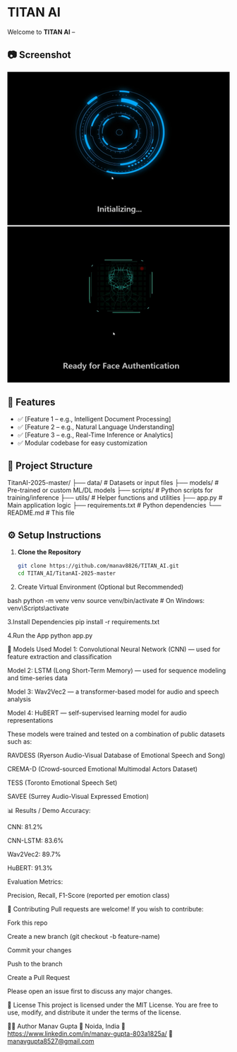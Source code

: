 # TITAN AI

Welcome to **TITAN AI** –


## 📷 Screenshot

![Model UI Demo](https://github.com/manav8826/TITAN_AI/blob/main/Screenshot%202025-06-22%20161603.png?raw=true)
![Model UI Demo](https://github.com/manav8826/TITAN_AI/blob/main/Screenshot%202025-06-22%20161615.png?raw=true)




## 🚀 Features

- ✅ [Feature 1 – e.g., Intelligent Document Processing]
- ✅ [Feature 2 – e.g., Natural Language Understanding]
- ✅ [Feature 3 – e.g., Real-Time Inference or Analytics]
- ✅ Modular codebase for easy customization

## 📂 Project Structure
TitanAI-2025-master/
├── data/ # Datasets or input files
├── models/ # Pre-trained or custom ML/DL models
├── scripts/ # Python scripts for training/inference
├── utils/ # Helper functions and utilities
├── app.py # Main application logic
├── requirements.txt # Python dependencies
└── README.md # This file

## ⚙️ Setup Instructions

1. **Clone the Repository**
   ```bash
   git clone https://github.com/manav8826/TITAN_AI.git
   cd TITAN_AI/TitanAI-2025-master
2. Create Virtual Environment (Optional but Recommended)

bash
python -m venv venv
source venv/bin/activate  # On Windows: venv\Scripts\activate


3.Install Dependencies
pip install -r requirements.txt



4.Run the App
python app.py


🧠 Models Used
Model 1: Convolutional Neural Network (CNN) — used for feature extraction and classification

Model 2: LSTM (Long Short-Term Memory) — used for sequence modeling and time-series data

Model 3: Wav2Vec2 — a transformer-based model for audio and speech analysis

Model 4: HuBERT — self-supervised learning model for audio representations

These models were trained and tested on a combination of public datasets such as:

RAVDESS (Ryerson Audio-Visual Database of Emotional Speech and Song)

CREMA-D (Crowd-sourced Emotional Multimodal Actors Dataset)

TESS (Toronto Emotional Speech Set)

SAVEE (Surrey Audio-Visual Expressed Emotion)


📊 Results / Demo
Accuracy:

CNN: 81.2%

CNN-LSTM: 83.6%

Wav2Vec2: 89.7%

HuBERT: 91.3%

Evaluation Metrics:

Precision, Recall, F1-Score (reported per emotion class)


🤝 Contributing
Pull requests are welcome!
If you wish to contribute:

Fork this repo

Create a new branch (git checkout -b feature-name)

Commit your changes

Push to the branch

Create a Pull Request

Please open an issue first to discuss any major changes.

📜 License
This project is licensed under the MIT License.
You are free to use, modify, and distribute it under the terms of the license.

🙋‍♂️ Author
Manav Gupta
📍 Noida, India
🔗 https://www.linkedin.com/in/manav-gupta-803a1825a/
📧 manavgupta8527@gmail.com



